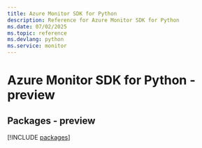 ```yaml
---
title: Azure Monitor SDK for Python
description: Reference for Azure Monitor SDK for Python
ms.date: 07/02/2025
ms.topic: reference
ms.devlang: python
ms.service: monitor
---
```

# Azure Monitor SDK for Python - preview
## Packages - preview
[!INCLUDE [packages](monitor-index.md)]